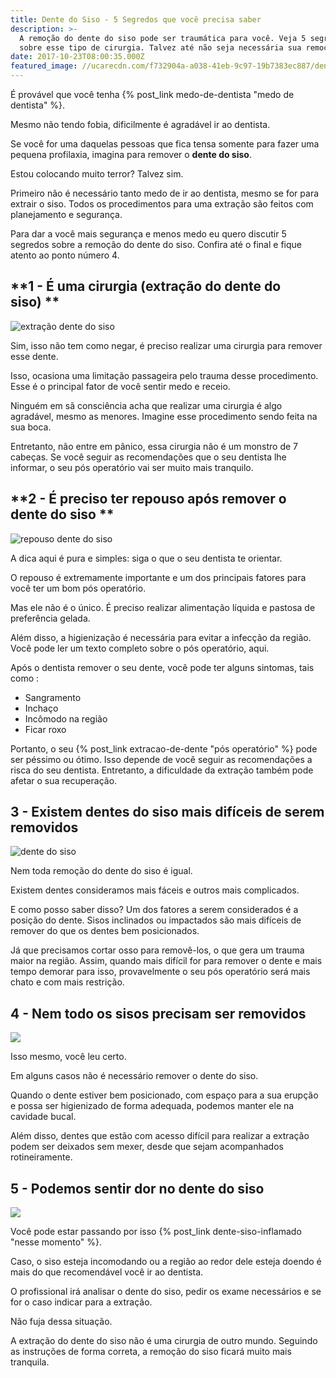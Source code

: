 ```yaml
---
title: Dente do Siso - 5 Segredos que você precisa saber
description: >-
  A remoção do dente do siso pode ser traumática para você. Veja 5 segredos
  sobre esse tipo de cirurgia. Talvez até não seja necessária sua remoção.
date: 2017-10-23T08:00:35.000Z
featured_image: //ucarecdn.com/f732904a-a038-41eb-9c97-19b7383ec887/dente-do-siso.jpg
---
```


É provável que você tenha {% post_link medo-de-dentista "medo de dentista" %}. 

Mesmo não tendo fobia, dificilmente é agradável ir ao dentista. 

Se você for uma daquelas pessoas que fica tensa somente para fazer uma pequena profilaxia, imagina para remover o **dente do siso**. 

Estou colocando muito terror? Talvez sim. 

Primeiro não é necessário tanto medo de ir ao dentista, mesmo se for para extrair o siso. Todos os procedimentos para uma extração são feitos com planejamento e segurança. 

Para dar a você mais segurança e menos medo eu quero discutir 5 segredos sobre a remoção do dente do siso. Confira até o final e fique atento ao ponto número 4.

**1 - É uma cirurgia (extração do dente do siso) **
---------------------------------------------------

![extração dente do siso](//ucarecdn.com/b5ce4fb2-09f1-43a8-a62d-e162b12c9303/extração-dente-do-siso.jpg) 

Sim, isso não tem como negar, é preciso realizar uma cirurgia para remover esse dente. 

Isso, ocasiona uma limitação passageira pelo trauma desse procedimento. Esse é o principal fator de você sentir medo e receio. 

Ninguém em sã consciência acha que realizar uma cirurgia é algo agradável, mesmo as menores. Imagine esse procedimento sendo feita na sua boca. 

Entretanto, não entre em pânico, essa cirurgia não é um monstro de 7 cabeças. Se você seguir as recomendações que o seu dentista lhe informar, o seu pós operatório vai ser muito mais tranquilo.

**2 - É preciso ter repouso após remover o dente do siso **
-----------------------------------------------------------

![repouso dente do siso](//ucarecdn.com/28b7b40d-64d7-4843-a342-0a5a565aad3c/dente-do-siso-repouso.jpg) 

A dica aqui é pura e simples: siga o que o seu dentista te orientar. 

O repouso é extremamente importante e um dos principais fatores para você ter um bom pós operatório. 

Mas ele não é o único. É preciso realizar alimentação líquida e pastosa de preferência gelada. 

Além disso, a higienização é necessária para evitar a infecção da região. Você pode ler um texto completo sobre o pós operatório, aqui. 

Após o dentista remover o seu dente, você pode ter alguns sintomas, tais como :

*   Sangramento
*   Inchaço
*   Incômodo na região
*   Ficar roxo

Portanto, o seu {% post_link extracao-de-dente "pós operatório" %} pode ser péssimo ou ótimo. Isso depende de você seguir as recomendações a risca do seu dentista. Entretanto, a dificuldade da extração também pode afetar o sua recuperação.

**3 - Existem dentes do siso mais difíceis de serem removidos**
---------------------------------------------------------------

![dente do siso](//ucarecdn.com/d9006bee-bce8-4a11-8400-865d0deaa835/dente-do-siso-dificil.jpg) 

Nem toda remoção do dente do siso é igual. 

Existem dentes consideramos mais fáceis e outros mais complicados. 

E como posso saber disso? Um dos fatores a serem considerados é a posição do dente. Sisos inclinados ou impactados são mais difíceis de remover do que os dentes bem posicionados.  

Já que precisamos cortar osso para removê-los, o que gera um trauma maior na região. Assim, quando mais difícil for para remover o dente e mais tempo demorar para isso, provavelmente o seu pós operatório será mais chato e com mais restrição.

**4 - Nem todo os sisos precisam ser removidos**
------------------------------------------------

![](//ucarecdn.com/7928d4b4-1803-4385-8485-c4ccbaebd34d/dente-do-siso-remoção.jpg) 

Isso mesmo, você leu certo. 

Em alguns casos não é necessário remover o dente do siso. 

Quando o dente estiver bem posicionado, com espaço para a sua erupção e possa ser higienizado de forma adequada, podemos manter ele na cavidade bucal. 

Além disso, dentes que estão com acesso difícil para realizar a extração podem ser deixados sem mexer, desde que sejam acompanhados rotineiramente.

**5 - Podemos sentir dor no dente do siso**
-------------------------------------------

![](//ucarecdn.com/6d0923aa-06ab-459d-9750-aad945c5a936/dor-dente-do-siso.jpg) 

Você pode estar passando por isso {% post_link dente-siso-inflamado "nesse momento" %}. 

Caso, o siso esteja incomodando ou a região ao redor dele esteja doendo é mais do que recomendável você ir ao dentista. 

O profissional irá analisar o dente do siso, pedir os exame necessários e se for o caso indicar para a extração. 

Não fuja dessa situação. 

A extração do dente do siso não é uma cirurgia de outro mundo. Seguindo as instruções de forma correta, a remoção do siso ficará muito mais tranquila.
